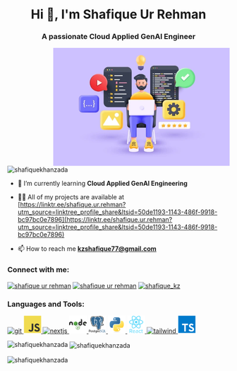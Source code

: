<h1 align="center">Hi 👋, I'm Shafique Ur Rehman</h1>
<h3 align="center">A passionate Cloud Applied GenAI Engineer</h3>

<img align = "right" alt="Coding" width="400" src="code.webp">

<p align="left"> <img src="https://komarev.com/ghpvc/?username=shafiquekhanzada&label=Profile%20views&color=0e75b6&style=flat" alt="shafiquekhanzada" /> </p>

- 🌱 I’m currently learning **Cloud Applied GenAI Engineering**

- 👨‍💻 All of my projects are available at [https://linktr.ee/shafique.ur.rehman?utm_source=linktree_profile_share&ltsid=50de1193-1143-486f-9918-bc97bc0e7896](https://linktr.ee/shafique.ur.rehman?utm_source=linktree_profile_share&ltsid=50de1193-1143-486f-9918-bc97bc0e7896)

- 📫 How to reach me **kzshafique77@gmail.com**

<h3 align="left">Connect with me:</h3>
<p align="left">
<a href="https://linkedin.com/in/shafique ur rehman" target="blank"><img align="center" src="https://raw.githubusercontent.com/rahuldkjain/github-profile-readme-generator/master/src/images/icons/Social/linked-in-alt.svg" alt="shafique ur rehman" height="30" width="40" /></a>
<a href="https://fb.com/shafique ur rehman" target="blank"><img align="center" src="https://raw.githubusercontent.com/rahuldkjain/github-profile-readme-generator/master/src/images/icons/Social/facebook.svg" alt="shafique ur rehman" height="30" width="40" /></a>
<a href="https://instagram.com/shafique_kz" target="blank"><img align="center" src="https://raw.githubusercontent.com/rahuldkjain/github-profile-readme-generator/master/src/images/icons/Social/instagram.svg" alt="shafique_kz" height="30" width="40" /></a>
</p>

<h3 align="left">Languages and Tools:</h3>
<p align="left"> <a href="https://git-scm.com/" target="_blank" rel="noreferrer"> <img src="https://www.vectorlogo.zone/logos/git-scm/git-scm-icon.svg" alt="git" width="40" height="40"/> </a> <a href="https://developer.mozilla.org/en-US/docs/Web/JavaScript" target="_blank" rel="noreferrer"> <img src="https://raw.githubusercontent.com/devicons/devicon/master/icons/javascript/javascript-original.svg" alt="javascript" width="40" height="40"/> </a> <a href="https://nextjs.org/" target="_blank" rel="noreferrer"> <img src="https://cdn.worldvectorlogo.com/logos/nextjs-2.svg" alt="nextjs" width="40" height="40"/> </a> <a href="https://nodejs.org" target="_blank" rel="noreferrer"> <img src="https://raw.githubusercontent.com/devicons/devicon/master/icons/nodejs/nodejs-original-wordmark.svg" alt="nodejs" width="40" height="40"/> </a> <a href="https://www.postgresql.org" target="_blank" rel="noreferrer"> <img src="https://raw.githubusercontent.com/devicons/devicon/master/icons/postgresql/postgresql-original-wordmark.svg" alt="postgresql" width="40" height="40"/> </a> <a href="https://www.python.org" target="_blank" rel="noreferrer"> <img src="https://raw.githubusercontent.com/devicons/devicon/master/icons/python/python-original.svg" alt="python" width="40" height="40"/> </a> <a href="https://reactjs.org/" target="_blank" rel="noreferrer"> <img src="https://raw.githubusercontent.com/devicons/devicon/master/icons/react/react-original-wordmark.svg" alt="react" width="40" height="40"/> </a> <a href="https://tailwindcss.com/" target="_blank" rel="noreferrer"> <img src="https://www.vectorlogo.zone/logos/tailwindcss/tailwindcss-icon.svg" alt="tailwind" width="40" height="40"/> </a> <a href="https://www.typescriptlang.org/" target="_blank" rel="noreferrer"> <img src="https://raw.githubusercontent.com/devicons/devicon/master/icons/typescript/typescript-original.svg" alt="typescript" width="40" height="40"/> </a> </p>

<p><img align="left" src="https://github-readme-stats.vercel.app/api/top-langs?username=shafiquekhanzada&show_icons=true&locale=en&layout=compact" alt="shafiquekhanzada" /></p>

<p>&nbsp;<img align="center" src="https://github-readme-stats.vercel.app/api?username=shafiquekhanzada&show_icons=true&locale=en" alt="shafiquekhanzada" /></p>

<p><img align="center" src="https://github-readme-streak-stats.herokuapp.com/?user=shafiquekhanzada&" alt="shafiquekhanzada" /></p>
